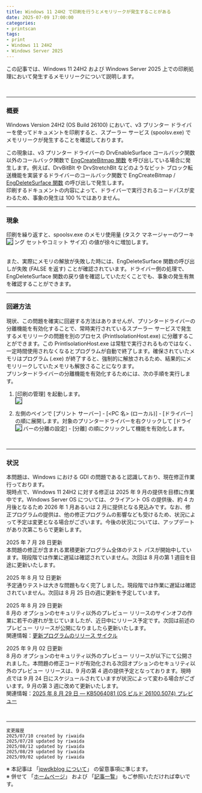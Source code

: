 ```yaml
---
title: Windows 11 24H2 で印刷を行うとメモリリークが発生することがある
date: 2025-07-09 17:00:00
categories:
- printscan
tags:
- print
- Windows 11 24H2
- Windows Server 2025
---
```

この記事では、Windows 11 24H2 および Windows Server 2025 上での印刷処理において発生するメモリリークについて説明します。
<!-- more -->  
<br>

***
### 概要
Windows Version 24H2 (OS Build 26100) において、v3 プリンター ドライバーを使ってドキュメントを印刷すると、スプーラー サービス (spoolsv.exe) でメモリリークが発生することを確認しております。　　

この現象は、v3 プリンター ドライバーの DrvEnableSurface コールバック関数以外のコールバック関数で [EngCreateBitmap 関数](https://learn.microsoft.com/ja-jp/windows/win32/api/winddi/nf-winddi-engcreatebitmap) を呼び出している場合に発生します。例えば、DrvBitBlt や DrvStretchBlt などのようなビット ブロック転送機能を実装するドライバーのコールバック関数で EngCreateBitmap / [EngDeleteSurface 関数](https://learn.microsoft.com/ja-jp/windows/win32/api/winddi/nf-winddi-engdeletesurface) の呼び出しで発生します。  
印刷するドキュメントの内容によって、ドライバーで実行されるコードパスが変わるため、事象の発生は 100 %ではありません。
<br>  

  
***  
### 現象
印刷を繰り返すと、spoolsv.exe のメモリ使用量 (タスク マネージャーのワーキング セットやコミット サイズ) の値が徐々に増加します。
   <img src="https://jpwdkblog.github.io/images/print-memleak-issue/taskmgr.png" align="left" border="1"><br clear="left">
<br>

  
また、実際にメモリの解放が失敗した時には、EngDeleteSurface 関数の呼び出しが失敗 (FALSE を返す) ことが確認されています。ドライバー側の処理で、EngDeleteSurface 関数の戻り値を確認していただくことでも、事象の発生有無を確認することができます。
<br>  


***  
### 回避方法
現状、この問題を確実に回避する方法はありませんが、プリンタードライバーの分離機能を有効化することで、常時実行されているスプーラー サービスで発生するメモリリークの問題を別のプロセス (PrintIsolationHost.exe) に分離することができます。この PrintIsolationHost.exe は常駐で実行されるものではなく、一定時間使用されなくなるとプログラムが自動で終了します。確保されていたメモリはプログラム (.exe) が終了すると、強制的に解放されるため、結果的にメモリリークしていたメモリも解放さることになります。  
プリンタードライバーの分離機能を有効化するためには、次の手順を実行します。

1. [印刷の管理] を起動します。  
<img src="https://jpwdkblog.github.io/images/print-memleak-issue/printmgmt.png" align="left" border="1"><br clear="left">  

2. 左側のペインで [プリント サーバー] - [<PC 名> (ローカル)] - [ドライバー] の順に展開します。対象のプリンタードライバーを右クリックして [ドライバーの分離の設定] - [分離] の順にクリックして機能を有効化します。
<img src="https://jpwdkblog.github.io/images/print-memleak-issue/isolation.png" align="left" border="1"><br clear="left">    
<br>


***
### 状況
本問題は、Windows における GDI の問題であると認識しており、現在修正作業行っております。  
現時点で、Windows 11 24H2 に対する修正は 2025 年 9 月の提供を目標に作業中です。Windows Server OS については、クライアント OS の提供後、約 4 カ月後となるため 2026 年 1 月あるいは 2 月に提供となる見込みです。なお、修正プログラムの提供は、他の修正プログラムの影響なども受けるため、状況によって予定は変更となる場合がございます。今後の状況については、アップデートがあり次第こちらで更新します。  
  
2025 年 7 月 28 日更新  
本問題の修正が含まれる累積更新プログラム全体のテスト パスが開始中しています。現段階では作業に遅延は確認されていません。次回は 8 月の第 1 週目を目途に更新いたします。

2025 年 8 月 12 日更新  
予定通りテストは大きな問題もなく完了しました。現段階では作業に遅延は確認されていません。次回は 8 月 25 日の週に更新を予定しています。

2025 年 8 月 29 日更新  
8 月の オプションのセキュリティ以外のプレビュー リリースのサインオフの作業に若干の遅れが生じていましたが、近日中にリリース予定です。次回は前述のプレビュー リリースが公開になりましたら更新いたします。  
関連情報：[更新プログラムのリリース サイクル](https://learn.microsoft.com/ja-jp/windows/deployment/update/release-cycle)  

2025 年 9 月 02 日更新  
8 月の オプションのセキュリティ以外のプレビュー リリースが以下にて公開されました。本問題の修正コードが有効化される次回オプションのセキュリティ以外のプレビュー リリースは、9 月の第 4 週の提供予定となっております。現時点では 9 月 24 日にスケジュールされていますが状況によって変わる場合がございます。9 月の第 3 週に改めて更新いたします。  
関連情報：[2025 年 8 月 29 日 — KB5064081 (OS ビルド 26100.5074) プレビュー](https://support.microsoft.com/ja-jp/help/5064081)


<!--Original 57827011-->
<!--Parent 55401107/2025.08D-->

<br>



***
`変更履歴`  
`2025/07/10 created by riwaida`  
`2025/07/28 updated by riwaida`  
`2025/08/12 updated by riwaida`  
`2025/08/29 updated by riwaida`  
`2025/09/02 updated by riwaida`  

※ 本記事は 「[jpwdkblog について](https://jpwdkblog.github.io/blog/2020/01/01/aobut-jpwdkblog/)」 の留意事項に準じます。  
※ 併せて 「[ホームページ](https://jpwdkblog.github.io/blog/)」 および 「[記事一覧](https://jpwdkblog.github.io/blog/archives/)」 もご参照いただければ幸いです。  



